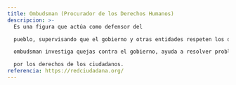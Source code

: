 ```yaml
---
title: Ombudsman (Procurador de los Derechos Humanos)
descripcion: >-
  Es una figura que actúa como defensor del

  pueblo, supervisando que el gobierno y otras entidades respeten los derechos humanos. El

  ombudsman investiga quejas contra el gobierno, ayuda a resolver problemas y promueve el respeto

  por los derechos de los ciudadanos.
referencia: https://redciudadana.org/
---
```

